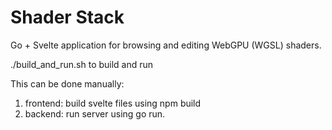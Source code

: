 # Shader Stack

Go + Svelte application for browsing and editing WebGPU (WGSL) shaders.

./build_and_run.sh to build and run

This can be done manually:
1. frontend: build svelte files using npm build
2. backend: run server using go run.

